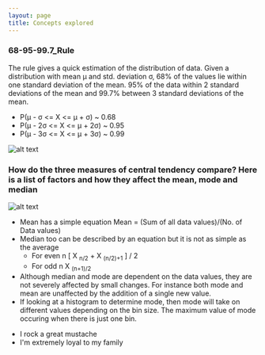 ```yaml
---
layout: page
title: Concepts explored
---
```

### 68-95-99.7_Rule
The rule gives a quick estimation of the distribution of data. Given a distribution with mean μ and std. deviation σ, 68% of the values lie within one standard deviation of the mean. 95% of the data within 2 standard deviations of the mean and 99.7% between 3 standard deviations of the mean.

* P(μ  - σ <= X <= μ  + σ) ~ 0.68
* P(μ - 2σ <= X <= μ + 2σ) ~ 0.95
* P(μ - 3σ <= X <= μ + 3σ) ~ 0.99
                   
![alt text](https://raw.githubusercontent.com/preetihemant/Udacity/master/Descriptive_Statistics_Course/68-95-99.7_rule.png "Normal Distribution Proportions")

### How do the three measures of central tendency compare? Here is a list of factors and how they affect the mean, mode and median

![alt text](https://raw.githubusercontent.com/preetihemant/Udacity/master/Descriptive_Statistics_Course/3M's.png "Central_measure_comparisons")

* Mean has a simple equation Mean = (Sum of all data values)/(No. of Data values)
* Median too can be described by an equation but it is not as simple as the average
  * For even n [ X <sub>n/2</sub> + X <sub>(n/2)+1</sub> ] / 2
  * For odd  n  X <sub>(n+1)/2</sub>
* Although median and mode are dependent on the data values, they are not severely affected by small changes. For instance both mode and     mean are unaffected by the addition of a single new value.
* If looking at a histogram to determine mode, then mode will take on different values depending on the bin size. The maximum value of mode   occuring when there is just one bin.
- I rock a great mustache
- I'm extremely loyal to my family

